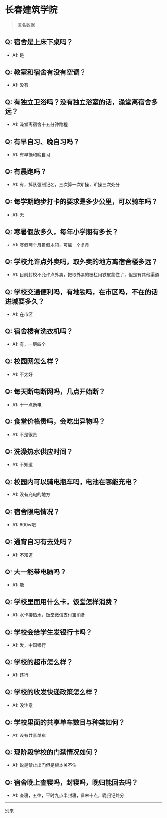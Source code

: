 # 长春建筑学院
> 匿名数据
## Q: 宿舍是上床下桌吗？
- A1: 是
## Q: 教室和宿舍有没有空调？
- A1: 没有
## Q: 有独立卫浴吗？没有独立浴室的话，澡堂离宿舍多远？
- A1: 澡堂离宿舍十五分钟路程
## Q: 有早自习、晚自习吗？
- A1: 有早操和晚自习
## Q: 有晨跑吗？
- A1: 有，掉队强制记名，三次算一次旷操，旷操三次处分
## Q: 每学期跑步打卡的要求是多少公里，可以骑车吗？
- A1: 无
## Q: 寒暑假放多久，每年小学期有多长？
- A1: 寒假两个月暑假未知，可能一个多月
## Q: 学校允许点外卖吗，取外卖的地方离宿舍楼多远？
- A1: 目前封校不允许点外卖，把取外卖的栅栏用铁皮蒙住了，但是有其他渠道
## Q: 学校交通便利吗，有地铁吗，在市区吗，不在的话进城要多久？
- A1: 在市区
## Q: 宿舍楼有洗衣机吗？
- A1: 有，一层四个
## Q: 校园网怎么样？
- A1: 不太好
## Q: 每天断电断网吗，几点开始断？
- A1: 十一点断电
## Q: 食堂价格贵吗，会吃出异物吗？
- A1: 不是很贵
## Q: 洗澡热水供应时间？
- A1: 不知道
## Q: 校园内可以骑电瓶车吗，电池在哪能充电？
- A1: 没有充电的地方
## Q: 宿舍限电情况？
- A1: 600w吧
## Q: 通宵自习有去处吗？
- A1: 不知道
## Q: 大一能带电脑吗？
- A1: 能
## Q: 学校里面用什么卡，饭堂怎样消费？
- A1: 水卡接热水，饭堂微信支付宝消费
## Q: 学校会给学生发银行卡吗？
- A1: 发，中国银行
## Q: 学校的超市怎么样？
- A1: 还行
## Q: 学校的收发快递政策怎么样？
- A1: 没注意
## Q: 学校里面的共享单车数目与种类如何？
- A1: 没有共享单车
## Q: 现阶段学校的门禁情况如何？
- A1: 说是禁止出门但是根本关不住
## Q: 宿舍晚上查寝吗，封寝吗，晚归能回去吗？
- A1: 查寝，五律，平时九点半封寝，周末十点，晚归记处分
***
别来